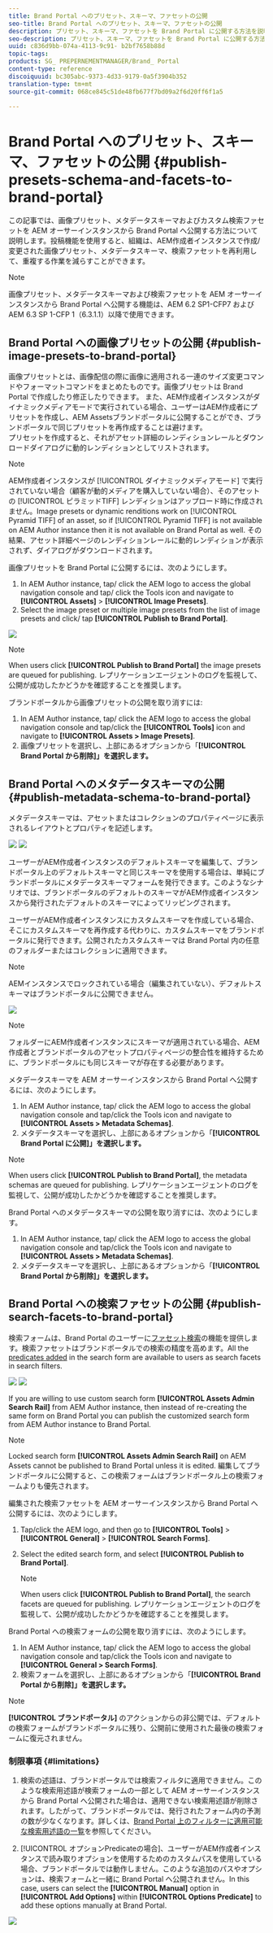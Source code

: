 ```yaml
---
title: Brand Portal へのプリセット、スキーマ、ファセットの公開
seo-title: Brand Portal へのプリセット、スキーマ、ファセットの公開
description: プリセット、スキーマ、ファセットを Brand Portal に公開する方法を説明します。
seo-description: プリセット、スキーマ、ファセットを Brand Portal に公開する方法を説明します。
uuid: c836d9bb-074a-4113-9c91- b2bf7658b88d
topic-tags:  
products: SG_ PREPERNEMENTMANAGER/Brand_ Portal
content-type: reference
discoiquuid: bc305abc-9373-4d33-9179-0a5f3904b352
translation-type: tm+mt
source-git-commit: 068ce845c51de48fb677f7bd09a2f6d20ff6f1a5

---
```



# Brand Portal へのプリセット、スキーマ、ファセットの公開 {#publish-presets-schema-and-facets-to-brand-portal}

この記事では、画像プリセット、メタデータスキーマおよびカスタム検索ファセットを AEM オーサーインスタンスから Brand Portal へ公開する方法について説明します。投稿機能を使用すると、組織は、AEM作成者インスタンスで作成/変更された画像プリセット、メタデータスキーマ、検索ファセットを再利用して、重複する作業を減らすことができます。

>[!NOTE]
>
>画像プリセット、メタデータスキーマおよび検索ファセットを AEM オーサーインスタンスから Brand Portal へ公開する機能は、AEM 6.2 SP1-CFP7 および AEM 6.3 SP 1-CFP 1（6.3.1.1）以降で使用できます。

## Brand Portal への画像プリセットの公開 {#publish-image-presets-to-brand-portal}

画像プリセットとは、画像配信の際に画像に適用される一連のサイズ変更コマンドやフォーマットコマンドをまとめたものです。画像プリセットは Brand Portal で作成したり修正したりできます。 また、AEM作成者インスタンスがダイナミックメディアモードで実行されている場合、ユーザーはAEM作成者にプリセットを作成し、AEM Assetsブランドポータルに公開することができ、ブランドポータルで同じプリセットを再作成することは避けます。\
プリセットを作成すると、それがアセット詳細のレンディションレールとダウンロードダイアログに動的レンディションとしてリストされます。

>[!NOTE]
>
>AEM作成者インスタンスが [!UICONTROL ダイナミックメディアモード] で実行されていない場合（顧客が動的メディアを購入していない場合）、そのアセットの [!UICONTROL ピラミッドTIFF] レンディションはアップロード時に作成されません。Image presets or dynamic renditions work on [!UICONTROL Pyramid TIFF] of an asset, so if [!UICONTROL Pyramid TIFF] is not available on AEM Author instance then it is not available on Brand Portal as well. その結果、アセット詳細ページのレンディションレールに動的レンディションが表示されず、ダイアログがダウンロードされます。

画像プリセットを Brand Portal に公開するには、次のようにします。

1. In AEM Author instance, tap/ click the AEM logo to access the global navigation console and tap/ click the Tools icon and navigate to **[!UICONTROL Assets]** &gt; **[!UICONTROL Image Presets]**.
2. Select the image preset or multiple image presets from the list of image presets and click/ tap **[!UICONTROL Publish to Brand Portal]**.

![](assets/publishpreset.png)

>[!NOTE]
>
>When users click **[!UICONTROL Publish to Brand Portal]** the image presets are queued for publishing. レプリケーションエージェントのログを監視して、公開が成功したかどうかを確認することを推奨します。

ブランドポータルから画像プリセットの公開を取り消すには:

1. In AEM Author instance, tap/ click the AEM logo to access the global navigation console and tap/click the **[!UICONTROL Tools]** icon and navigate to **[!UICONTROL Assets &gt; Image Presets]**.
2. 画像プリセットを選択し、上部にあるオプションから「**[!UICONTROL Brand Portal から削除]」を選択します。**

## Brand Portal へのメタデータスキーマの公開  {#publish-metadata-schema-to-brand-portal}

メタデータスキーマは、アセットまたはコレクションのプロパティページに表示されるレイアウトとプロパティを記述します。

![](assets/metadata-schema-editor.png) ![](assets/asset-properties-1.png)

ユーザーがAEM作成者インスタンスのデフォルトスキーマを編集して、ブランドポータル上のデフォルトスキーマと同じスキーマを使用する場合は、単純にブランドポータルにメタデータスキーマフォームを発行できます。このようなシナリオでは、ブランドポータルのデフォルトのスキーマがAEM作成者インスタンスから発行されたデフォルトのスキーマによってリッピングされます。

ユーザーがAEM作成者インスタンスにカスタムスキーマを作成している場合、そこにカスタムスキーマを再作成する代わりに、カスタムスキーマをブランドポータルに発行できます。公開されたカスタムスキーマは Brand Portal 内の任意のフォルダーまたはコレクションに適用できます。

>[!NOTE]
>
>AEMインスタンスでロックされている場合（編集されていない）、デフォルトスキーマはブランドポータルに公開できません。

![](assets/default-schema-form.png)

>[!NOTE]
>
>フォルダーにAEM作成者インスタンスにスキーマが適用されている場合、AEM作成者とブランドポータルのアセットプロパティページの整合性を維持するために、ブランドポータルにも同じスキーマが存在する必要があります。

メタデータスキーマを AEM オーサーインスタンスから Brand Portal へ公開するには、次のようにします。

1. In AEM Author instance, tap/ click the AEM logo to access the global navigation console and tap/click the Tools icon and navigate to **[!UICONTROL Assets &gt; Metadata Schemas]**.
2. メタデータスキーマを選択し、上部にあるオプションから「**[!UICONTROL Brand Portal に公開]」を選択します。**

>[!NOTE]
>
>When users click **[!UICONTROL Publish to Brand Portal]**, the metadata schemas are queued for publishing. レプリケーションエージェントのログを監視して、公開が成功したかどうかを確認することを推奨します。

Brand Portal へのメタデータスキーマの公開を取り消すには、次のようにします。

1. In AEM Author instance, tap/ click the AEM logo to access the global navigation console and tap/click the Tools icon and navigate to **[!UICONTROL Assets &gt; Metadata Schemas]**.
2. メタデータスキーマを選択し、上部にあるオプションから「**[!UICONTROL Brand Portal から削除]」を選択します。**

## Brand Portal への検索ファセットの公開 {#publish-search-facets-to-brand-portal}

検索フォームは、Brand Portal のユーザーに[ファセット検索](../using/brand-portal-search-facets.md)の機能を提供します。検索ファセットはブランドポータルでの検索の精度を高めます。All the [predicates added](https://helpx.adobe.com/experience-manager/6-5/assets/using/search-facets.html#AddingaPredicate) in the search form are available to users as search facets in search filters.

![](assets/property-predicate-removed.png)
![](assets/search-form.png)

If you are willing to use custom search form **[!UICONTROL Assets Admin Search Rail]** from AEM Author instance, then instead of re-creating the same form on Brand Portal you can publish the customized search form from AEM Author instance to Brand Portal.

>[!NOTE]
>
>Locked search form **[!UICONTROL Assets Admin Search Rail]** on AEM Assets cannot be published to Brand Portal unless it is edited. 編集してブランドポータルに公開すると、この検索フォームはブランドポータル上の検索フォームよりも優先されます。

編集された検索ファセットを AEM オーサーインスタンスから Brand Portal へ公開するには、次のようにします。

1. Tap/click the AEM logo, and then go to **[!UICONTROL Tools]** &gt; **[!UICONTROL General]** &gt; **[!UICONTROL Search Forms]**.
2. Select the edited search form, and select **[!UICONTROL Publish to Brand Portal]**.

   >[!NOTE]
   >
   >When users click **[!UICONTROL Publish to Brand Portal]**, the search facets are queued for publishing. レプリケーションエージェントのログを監視して、公開が成功したかどうかを確認することを推奨します。

Brand Portal への検索フォームの公開を取り消すには、次のようにします。

1. In AEM Author instance, tap/ click the AEM logo to access the global navigation console and tap/click the Tools icon and navigate to **[!UICONTROL General &gt; Search Forms]**.
2. 検索フォームを選択し、上部にあるオプションから「**[!UICONTROL Brand Portal から削除]」を選択します。**

>[!NOTE]
>
>**[!UICONTROL ブランドポータル]** のアクションからの非公開では、デフォルトの検索フォームがブランドポータルに残り、公開前に使用された最後の検索フォームに復元されません。

### 制限事項 {#limitations}

1. 検索の述語は、ブランドポータルでは検索フィルタに適用できません。このような検索用述語が検索フォームの一部として AEM オーサーインスタンスから Brand Portal へ公開された場合は、適用できない検索用述語が削除されます。したがって、ブランドポータルでは、発行されたフォーム内の予測の数が少なくなります。詳しくは、[Brand Portal 上のフィルターに適用可能な検索用述語の一覧](../using/brand-portal-search-facets.md#list-of-search-predicates)を参照してください。

2. [!UICONTROL オプションPredicateの場合]、ユーザーがAEM作成者インスタンスで読み取りオプションを使用するためのカスタムパスを使用している場合、ブランドポータルでは動作しません。このような追加のパスやオプションは、検索フォームと一緒に Brand Portal へ公開されません。In this case, users can select the **[!UICONTROL Manual]** option in **[!UICONTROL Add Options]** within **[!UICONTROL Options Predicate]** to add these options manually at Brand Portal.

![](assets/options-predicate-manual.png)

